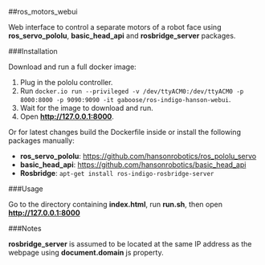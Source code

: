 ##ros_motors_webui

Web interface to control a separate motors of a robot face using **ros_servo_pololu**, **basic_head_api** and **rosbridge_server** packages.

###Installation

Download and run a full docker image:

1. Plug in the pololu controller.
2. Run `docker.io run --privileged -v /dev/ttyACM0:/dev/ttyACM0 -p 8000:8000 -p 9090:9090 -it gaboose/ros-indigo-hanson-webui`.
3. Wait for the image to download and run.
4. Open **http://127.0.0.1:8000**.

Or for latest changes build the Dockerfile inside or install the following packages manually:

+ **ros_servo_pololu**: https://github.com/hansonrobotics/ros_pololu_servo
+ **basic_head_api**: https://github.com/hansonrobotics/basic_head_api
+ **Rosbridge**: `apt-get install ros-indigo-rosbridge-server`

###Usage

Go to the directory containing **index.html**, run **run.sh**, then open **http://127.0.0.1:8000**

###Notes

**rosbridge_server** is assumed to be located at the same IP address as the webpage using **document.domain** js property.
